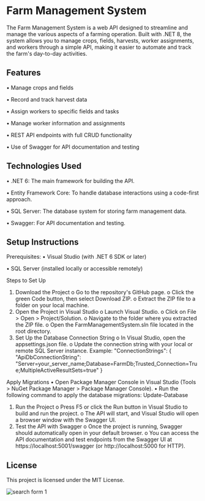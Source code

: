 # Farm Management System
The Farm Management System is a web API designed to streamline and manage the various aspects of a farming operation. Built with .NET 8, the system allows you to manage crops, fields, harvests, worker assignments, and workers through a simple API, making it easier to automate and track the farm's day-to-day activities.

## Features
•	Manage crops and fields

•	Record and track harvest data

•	Assign workers to specific fields and tasks

•	Manage worker information and assignments

•	REST API endpoints with full CRUD functionality

•	Use of Swagger for API documentation and testing



## Technologies Used
•	.NET 6: The main framework for building the API.

•	Entity Framework Core: To handle database interactions using a code-first approach.

•	SQL Server: The database system for storing farm management data.

•	Swagger: For API documentation and testing.


## Setup Instructions
Prerequisites:
•	Visual Studio (with .NET 6 SDK or later)

•	SQL Server (installed locally or accessible remotely)

Steps to Set Up

1.	Download the Project
o	Go to the repository's GitHub page.
o	Click the green Code button, then select Download ZIP.
o	Extract the ZIP file to a folder on your local machine.
2.	Open the Project in Visual Studio
o	Launch Visual Studio.
o	Click on File > Open > Project/Solution.
o	Navigate to the folder where you extracted the ZIP file.
o	Open the FarmManagementSystem.sln file located in the root directory.
3.	Set Up the Database Connection String
o	In Visual Studio, open the appsettings.json file.
o	Update the connection string with your local or remote SQL Server instance.
Example:
"ConnectionStrings": {
  "ApiDbConnectionString": "Server=your_server_name;Database=FarmDb;Trusted_Connection=True;MultipleActiveResultSets=true"
}

Apply Migrations
•	Open Package Manager Console in Visual Studio (Tools > NuGet Package Manager > Package Manager Console).
•	Run the following command to apply the database migrations:
Update-Database
1.	Run the Project
o	Press F5 or click the Run button in Visual Studio to build and run the project.
o	The API will start, and Visual Studio will open a browser window with the Swagger UI.
2.	Test the API with Swagger
o	Once the project is running, Swagger should automatically open in your default browser.
o	You can access the API documentation and test endpoints from the Swagger UI at https://localhost:5001/swagger (or http://localhost:5000 for HTTP).



## License
This project is licensed under the MIT License.


![search form 1](<Yugioh_MVC/Images/Form_1.png>)
